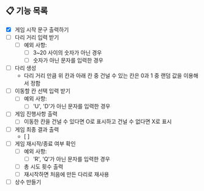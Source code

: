 ## 📋 기능 목록

- [x] 게임 시작 문구 출력하기 
- [ ] 다리 거리 입력 받기  
  - [ ] 예외 사항:
    - [ ] 3~20 사이의 숫자가 아닌 경우 
    - [ ] 숫자가 아닌 문자를 입력한 경우 
- [ ] 다리 생성 
    - 다리 거리 만큼 위 칸과 아래 칸 중 건널 수 있는 칸은 0과 1 중 랜덤 값을 이용해서 정함
- [ ] 이동할 칸 선택 입력 받기 
  - [ ] 예외 사항:
    - [ ] 'U', 'D'가 아닌 문자를 입력한 경우
- [ ] 게임 진행사항 출력
  - [ ] 이동한 칸을 건널 수 있다면 O로 표시하고 건널 수 없다면 X로 표시
- [ ] 게임 최종 결과 출력 
  - [ ]
- [ ] 게임 재시작/종료 여부 확인 
  - [ ] 예외 사항:
    - [ ] 'R', 'Q'가 아닌 문자를 입력한 경우 
  - [ ] 총 시도 횟수 출력 
  - [ ] 재시작하면 처음에 만든 다리로 재사용

- [ ] 상수 만들기 